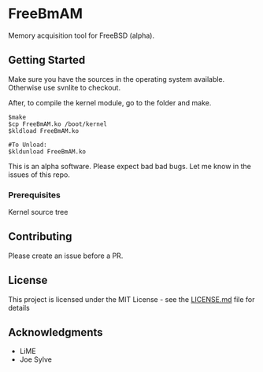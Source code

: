 # FreeBmAM
Memory acquisition tool for FreeBSD (alpha).

## Getting Started
Make sure you have the sources in the operating system available. Otherwise use svnlite to checkout. 

After, to compile the kernel module, go to the folder and make. 
```
$make
$cp FreeBmAM.ko /boot/kernel
$kldload FreeBmAM.ko

#To Unload:
$kldunload FreeBmAM.ko
```

This is an alpha software. Please expect bad bad bugs. Let me know in the issues of this repo.

### Prerequisites
Kernel source tree


## Contributing

Please create an issue before a PR.

## License

This project is licensed under the MIT License - see the [LICENSE.md](LICENSE.md) file for details

## Acknowledgments

* LiME
* Joe Sylve
